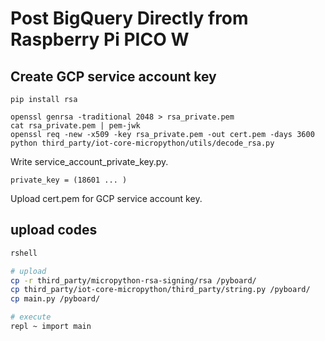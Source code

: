 # Post BigQuery Directly from Raspberry Pi PICO W

## Create GCP service account key

```
pip install rsa

openssl genrsa -traditional 2048 > rsa_private.pem
cat rsa_private.pem | pem-jwk
openssl req -new -x509 -key rsa_private.pem -out cert.pem -days 3600
python third_party/iot-core-micropython/utils/decode_rsa.py
```

Write service_account_private_key.py.

```
private_key = (18601 ... )
```

Upload cert.pem for GCP service account key.

## upload codes

```sh
rshell

# upload
cp -r third_party/micropython-rsa-signing/rsa /pyboard/
cp third_party/iot-core-micropython/third_party/string.py /pyboard/
cp main.py /pyboard/

# execute
repl ~ import main
```
